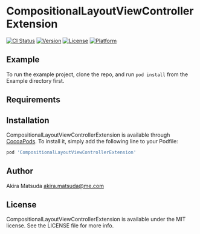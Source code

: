 # CompositionalLayoutViewControllerExtension

[![CI Status](https://img.shields.io/travis/154327/CompositionalLayoutViewControllerExtension.svg?style=flat)](https://travis-ci.org/154327/CompositionalLayoutViewControllerExtension)
[![Version](https://img.shields.io/cocoapods/v/CompositionalLayoutViewControllerExtension.svg?style=flat)](https://cocoapods.org/pods/CompositionalLayoutViewControllerExtension)
[![License](https://img.shields.io/cocoapods/l/CompositionalLayoutViewControllerExtension.svg?style=flat)](https://cocoapods.org/pods/CompositionalLayoutViewControllerExtension)
[![Platform](https://img.shields.io/cocoapods/p/CompositionalLayoutViewControllerExtension.svg?style=flat)](https://cocoapods.org/pods/CompositionalLayoutViewControllerExtension)

## Example

To run the example project, clone the repo, and run `pod install` from the Example directory first.

## Requirements

## Installation

CompositionalLayoutViewControllerExtension is available through [CocoaPods](https://cocoapods.org). To install
it, simply add the following line to your Podfile:

```ruby
pod 'CompositionalLayoutViewControllerExtension'
```

## Author

Akira Matsuda akira.matsuda@me.com

## License

CompositionalLayoutViewControllerExtension is available under the MIT license. See the LICENSE file for more info.
